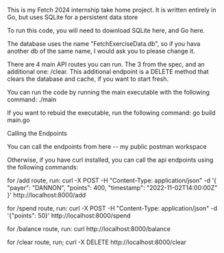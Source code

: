 This is my Fetch 2024 internship take home project. It is written entirely in Go, but uses SQLite for a persistent data store

To run this code, you will need to download SQLite here, and Go here.

The database uses the name "FetchExerciseData.db", so if you hava another db of the same name, I would ask you to please change it. 

There are 4 main API routes you can run. The 3 from the spec, and an additional one: /clear. This additional endpoint is a DELETE method that clears the database and cache, if you want to start fresh.

You can run the code by running the main executable with the following command:
./main

If you want to rebuid the executable, run the following command:
go build main.go

Calling the Endpoints

You can call the endpoints from here -- my public postman workspace

Otherwise, if you have curl installed, you can call the api endpoints using the following commands:

for /add route, run:
curl -X POST -H "Content-Type: application/json" -d '{ "payer": "DANNON", "points": 400, "timestamp": "2022-11-02T14:00:00Z" }' http://localhost:8000/add


for /spend route, run:
curl -X POST -H "Content-Type: application/json" -d '{"points": 50}' http://localhost:8000/spend

for /balance route, run:
curl http://localhost:8000/balance

for /clear route, run;
curl -X DELETE http://localhost:8000/clear